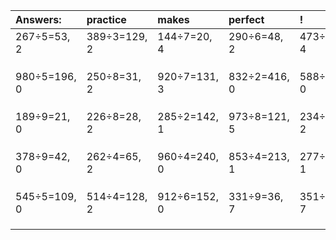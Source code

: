 | Answers: | practice | makes | perfect | ! |
| :--- | :--- | :--- | :--- | :--- |
| 267÷5=53, 2 | 389÷3=129, 2 | 144÷7=20, 4 | 290÷6=48, 2 | 473÷7=67, 4 | 
|   |   |   |   |   | 
|   |   |   |   |   | 
|   |   |   |   |   | 
| 980÷5=196, 0 | 250÷8=31, 2 | 920÷7=131, 3 | 832÷2=416, 0 | 588÷2=294, 0 | 
|   |   |   |   |   | 
|   |   |   |   |   | 
|   |   |   |   |   | 
| 189÷9=21, 0 | 226÷8=28, 2 | 285÷2=142, 1 | 973÷8=121, 5 | 234÷4=58, 2 | 
|   |   |   |   |   | 
|   |   |   |   |   | 
|   |   |   |   |   | 
| 378÷9=42, 0 | 262÷4=65, 2 | 960÷4=240, 0 | 853÷4=213, 1 | 277÷3=92, 1 | 
|   |   |   |   |   | 
|   |   |   |   |   | 
|   |   |   |   |   | 
| 545÷5=109, 0 | 514÷4=128, 2 | 912÷6=152, 0 | 331÷9=36, 7 | 351÷8=43, 7 | 
|   |   |   |   |   | 
|   |   |   |   |   | 
|   |   |   |   |   | 
